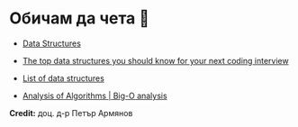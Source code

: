 # Обичам да чета :clown_face:

- [Data Structures](https://www.geeksforgeeks.org/data-structures/)

- [The top data structures you should know for your next coding interview](https://www.freecodecamp.org/news/the-top-data-structures-you-should-know-for-your-next-coding-interview-36af0831f5e3/)

- [List of data structures](https://en.wikipedia.org/wiki/List_of_data_structures)

- [Analysis of Algorithms | Big-O analysis](https://www.geeksforgeeks.org/analysis-algorithms-big-o-analysis/)

**Credit:** доц. д-р Петър Армянов